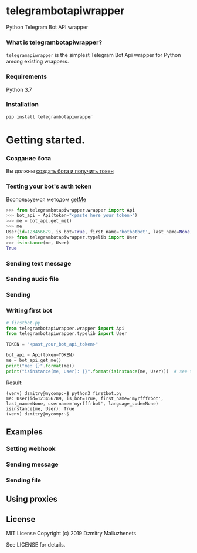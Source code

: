 
# telegrambotapiwrapper
Python Telegram Bot API wrapper

### What is telegrambotapiwrapper?
`telegramapiwrapper` is the simplest Telegram Bot Api wrapper for Python among existing wrappers.
### Requirements
Python 3.7
### Installation
```
pip install telegrambotapiwrapper
```

# Getting started.
### Создание бота
Вы должны [создать бота и получить токен](https://core.telegram.org/bots#6-botfather)

### Testing your bot's auth token
Воспользуемся методом [getMe](https://core.telegram.org/bots/api#getme)
```python
>>> from telegrambotapiwrapper.wrapper import Api
>>> bot_api = Api(token="<paste here your token>")
>>> me = bot_api.get_me()
>>> me
User(id=123456679, is_bot=True, first_name='botbotbot', last_name=None, username='myrudatingposterbot', language_code=None)
>>> from telegrambotapiwrapper.typelib import User
>>> isinstance(me, User)
True
```
### Sending text message

### Sending audio file

### Sending 


### Writing first bot
```python
# firstbot.py
from telegrambotapiwrapper.wrapper import Api
from telegrambotapiwrapper.typelib import User

TOKEN = "<past_your_bot_api_token>"

bot_api = Api(token=TOKEN)
me = bot_api.get_me()
print("me: {}".format(me))
print("isinstance(me, User): {}".format(isinstance(me, User)))  # see type of result
```
Result:
```
(venv) dzmitry@mycomp:~$ python3 firstbot.py 
me: User(id=123456789, is_bot=True, first_name='myrfffrbot', last_name=None, username='myrfffrbot', language_code=None)
isinstance(me, User): True
(venv) dzmitry@mycomp:~$
```
## Examples
### Setting webhook
### Sending message
### Sending file

## Using proxies

## License
MIT License
Copyright (c) 2019 Dzmitry Maliuzhenets

See LICENSE for details.

